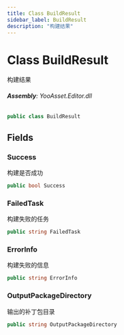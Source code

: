 ```yaml
---
title: Class BuildResult
sidebar_label: BuildResult
description: "构建结果"
---
```

# Class BuildResult
构建结果

###### **Assembly**: YooAsset.Editor.dll

```csharp title="Declaration"
public class BuildResult
```
## Fields
### Success
构建是否成功

```csharp title="Declaration"
public bool Success
```
### FailedTask
构建失败的任务

```csharp title="Declaration"
public string FailedTask
```
### ErrorInfo
构建失败的信息

```csharp title="Declaration"
public string ErrorInfo
```
### OutputPackageDirectory
输出的补丁包目录

```csharp title="Declaration"
public string OutputPackageDirectory
```

